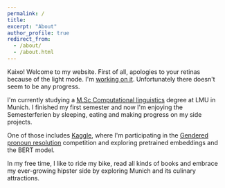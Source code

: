```yaml
---
permalink: /
title:
excerpt: "About"
author_profile: true
redirect_from: 
  - /about/
  - /about.html
---
```


Kaixo! Welcome to my website. First of all, apologies to your retinas because of the light mode. I'm [working on it](https://github.com/academicpages/academicpages.github.io/issues/137#issuecomment-439449905). Unfortunately there doesn't seem to be any progress.

I'm currently studying a [M.Sc Computational linguistics](https://www.uni-muenchen.de/studium/studienangebot/studiengaenge/studienfaecher/computerl_/master2/index.html) degree at LMU in Munich. I finished my first semester and now I'm enjoying the Semesterferien by sleeping, eating and making progress on my side projects.

One of those includes [Kaggle](https://www.kaggle.com/anebzt), where I'm participating in the [Gendered pronoun resolution](https://www.kaggle.com/c/gendered-pronoun-resolution) competition and exploring pretrained embeddings and the BERT model.

In my free time, I like to ride my bike, read all kinds of books and embrace my ever-growing hipster side by exploring Munich and its culinary attractions.
